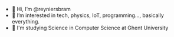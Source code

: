 - 👋 Hi, I’m @reyniersbram
- 👀 I’m interested in tech, physics, IoT, programming..., basically everything.
- 🏫 I'm studying Science in Computer Science at Ghent University

<!---
reyniersbram/reyniersbram is a ✨ special ✨ repository because its `README.md` (this file) appears on your GitHub profile.
You can click the Preview link to take a look at your changes.
--->
